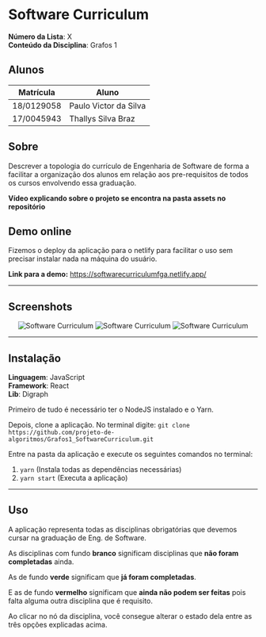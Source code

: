 # Software Curriculum

**Número da Lista**: X<br>
**Conteúdo da Disciplina**: Grafos 1<br>

## Alunos
|Matrícula | Aluno |
| -- | -- |
| 18/0129058  |  Paulo Victor da Silva |
| 17/0045943  |  Thallys Silva Braz |

## Sobre 
Descrever a topologia do currículo de Engenharia de Software de forma a facilitar a organização dos alunos em relação aos pre-requisitos de todos os cursos envolvendo essa graduação.

**Vídeo explicando sobre o projeto se encontra na pasta assets no repositório**

## Demo online

Fizemos o deploy da aplicação para o netlify para facilitar o uso sem precisar instalar nada na máquina do usuário.

**Link para a demo:** https://softwarecurriculumfga.netlify.app/

---

## Screenshots

<p align="center">
 <img src="https://github.com/projeto-de-algoritmos/Grafos1_SoftwareCurriculum/blob/master/assets/grafos1_1.png" alt="Software Curriculum" /> 
 <img src="https://github.com/projeto-de-algoritmos/Grafos1_SoftwareCurriculum/blob/master/assets/grafos1_2.png"  alt="Software Curriculum" />
 <img src="https://github.com/projeto-de-algoritmos/Grafos1_SoftwareCurriculum/blob/master/assets/grafos1_3.png"  alt="Software Curriculum" />
</p>

---

## Instalação 
**Linguagem**: JavaScript<br>
**Framework**: React<br>
**Lib**: Digraph

Primeiro de tudo é necessário ter o NodeJS instalado e o Yarn.

Depois, clone a aplicação. No terminal digite:
```git clone https://github.com/projeto-de-algoritmos/Grafos1_SoftwareCurriculum.git``` 

Entre na pasta da aplicação e execute os seguintes comandos no terminal:
1. ```yarn``` (Instala todas as dependências necessárias)
2. ```yarn start``` (Executa a aplicação)

---
## Uso 
A aplicação representa todas as disciplinas obrigatórias que devemos cursar na graduação de Eng. de Software.

As disciplinas com fundo **branco** significam disciplinas que **não foram completadas** ainda.

As de fundo **verde** significam que **já foram completadas**.

E as de fundo **vermelho** significam que **ainda não podem ser feitas** pois falta alguma outra disciplina que é requisito.

Ao clicar no nó da disciplina, você consegue alterar o estado dela entre as três opções explicadas acima.





